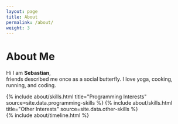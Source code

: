 ```yaml
---
layout: page
title: About
permalink: /about/
weight: 3
---
```


# **About Me**

Hi I am **Sebastian**,<br>
friends described me once as a social butterfly. I love yoga, cooking, running, and coding.

<div class="row">
{% include about/skills.html title="Programming Interests" source=site.data.programming-skills %}
{% include about/skills.html title="Other Interests" source=site.data.other-skills %}
</div>

<div class="row">
{% include about/timeline.html %}
</div>
